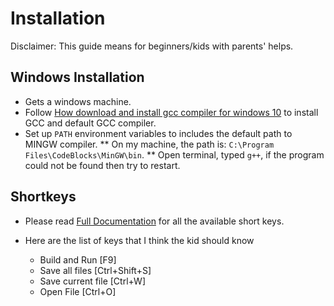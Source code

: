 Installation
============

Disclaimer: This guide means for beginners/kids with parents' helps.

## Windows Installation

* Gets a windows machine.
* Follow [How download and install gcc compiler for windows 10](https://www.guru99.com/c-gcc-install.html) to install GCC and default GCC compiler.
* Set up `PATH` environment variables to includes the default path to MINGW compiler. 
** On my machine, the path is: `C:\Program Files\CodeBlocks\MinGW\bin`. 
** Open terminal, typed `g++`, if the program could not be found then try to restart.

## Shortkeys

* Please read [Full Documentation](http://wiki.codeblocks.org/index.php/Keyboard_Shortcuts) for all the available short keys.

* Here are the list of keys that I think the kid should know
    * Build and Run [F9]
    * Save all files [Ctrl+Shift+S]
    * Save current file [Ctrl+W]
    * Open File [Ctrl+O]